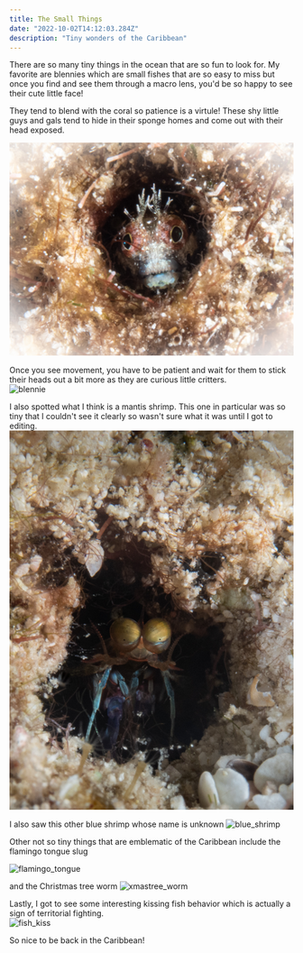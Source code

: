 ```yaml
---
title: The Small Things
date: "2022-10-02T14:12:03.284Z"
description: "Tiny wonders of the Caribbean"
---
```


There are so many tiny things in the ocean that are so fun to look for. My favorite are blennies which are small fishes that are so easy to miss but once you find and see them through a macro lens, you'd be so happy to see their cute little face!

They tend to blend with the coral so patience is a virtule! These shy little guys and gals tend to hide in their sponge homes and come out with their head exposed.

![blennie_hole](./blennie_hole.jpg)

Once you see movement, you have to be patient and wait for them to stick their heads out a bit more as they are curious little critters.  
![blennie](./blennie.jpg)

I also spotted what I think is a mantis shrimp. This one in particular was so tiny that I couldn't see it clearly so wasn't sure what it was until I got to editing.
![mantis_shrimp](./mantis_shrimp.jpg)

I also saw this other blue shrimp whose name is unknown ![blue_shrimp](./blue_shrimp.jpg)

Other not so tiny things that are emblematic of the Caribbean include the flamingo tongue slug

![flamingo_tongue](./flamingo_tongue.jpg)

and the Christmas tree worm ![xmastree_worm](./xmastree_worm.jpg)

Lastly, I got to see some interesting kissing fish behavior which is actually a sign of territorial fighting.  
![fish_kiss](./fish_kiss.jpg)

So nice to be back in the Caribbean!
